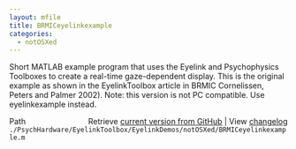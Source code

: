 ```yaml
---
layout: mfile
title: BRMICeyelinkexample
categories:
  - notOSXed
---
```


Short MATLAB example program that uses the Eyelink and Psychophysics
Toolboxes to create a real\-time gaze\-dependent display.
This is the original example as shown in the EyelinkToolbox article in BRMIC
Cornelissen, Peters and Palmer 2002\).
Note: this version is not PC compatible. Use eyelinkexample instead.


<div class="code_header" style="text-align:right;">
  <span style="float:left;">Path&nbsp;&nbsp;</span> <span class="counter">Retrieve <a href=
  "https://raw.github.com/Psychtoolbox-3/Psychtoolbox-3/beta/./PsychHardware/EyelinkToolbox/EyelinkDemos/notOSXed/BRMICeyelinkexample.m">current version from GitHub</a> | View <a href=
  "https://github.com/Psychtoolbox-3/Psychtoolbox-3/commits/beta/./PsychHardware/EyelinkToolbox/EyelinkDemos/notOSXed/BRMICeyelinkexample.m">changelog</a></span>
</div>
<div class="code">
  <code>./PsychHardware/EyelinkToolbox/EyelinkDemos/notOSXed/BRMICeyelinkexample.m</code>
</div>
